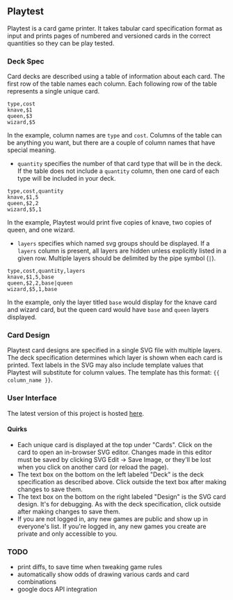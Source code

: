 ## Playtest

Playtest is a card game printer. It takes tabular card specification format as input and prints pages of numbered and versioned cards in the correct quantities so they can be play tested.


### Deck Spec

Card decks are described using a table of information about each card. The first row of the table names each column. Each following row of the table represents a single unique card. 

```
type,cost
knave,$1
queen,$3
wizard,$5
```

In the example, column names are `type` and `cost`. Columns of the table can be anything you want, but there are a couple of column names that have special meaning.

* `quantity` specifies the number of that card type that will be in the deck. If the table does not include a `quantity` column, then one card of each type will be included in your deck.

```
type,cost,quantity
knave,$1,5
queen,$2,2
wizard,$5,1
```

In the example, Playtest would print five copies of knave, two copies of queen, and one wizard.

* `layers` specifies which named svg groups should be displayed. If a `layers` column is present, all layers are hidden unless explicitly listed in a given row. Multiple layers should be delimited by the pipe symbol (`|`).

```
type,cost,quantity,layers
knave,$1,5,base
queen,$2,2,base|queen
wizard,$5,1,base
```

In the example, only the layer titled `base` would display for the knave card and wizard card, but the queen card would have `base` and `queen` layers displayed.

### Card Design

Playtest card designs are specified in a single SVG file with multiple layers. The deck specification determines which layer is shown when each card is printed. Text labels in the SVG may also include template values that Playtest will substitute for column values.  The template has this format: `{{ column_name }}`.

### User Interface

The latest version of this project is hosted [here](http://playtest.meteor.com).

#### Quirks

* Each unique card is displayed at the top under "Cards". Click on the card to open an in-browser SVG editor. Changes made in this editor must be saved by clicking SVG Edit -> Save Image, or they'll be lost when you click on another card (or reload the page).
* The text box on the bottom on the left labeled "Deck" is the deck specification as described above. Click outside the text box after making changes to save them.
* The text box on the bottom on the right labeled "Design" is the SVG card design. It's for debugging. As with the deck specification, click outside after making changes to save them.
* If you are not logged in, any new games are public and show up in everyone's list. If you're logged in, any new games you create are private and only accessible to you.

### TODO

- print diffs, to save time when tweaking game rules
- automatically show odds of drawing various cards and card combinations
- google docs API integration
